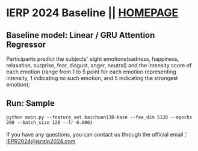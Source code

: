# IERP 2024 Baseline || <a href="http://www.iscslp2024.com/emotionChallenges">HOMEPAGE</a>

## Baseline model: Linear / GRU Attention Regressor

Participants predict the subjects' eight emotions(sadness, happiness, relaxation, surprise, fear, disgust, anger, neutral) and the intensity score of each emotion (range from 1 to 5 point for each emotion representing intensity, 1 indicating no such emotion, and 5 indicating the strongest emotion);

## Run: Sample 


```
python main.py --feature_set baichuan13B-base --fea_dim 5120 --epochs 200 --batch_size 128 --lr 0.0001 
```


If you have any questions, you can contact us through the official email：IEPR2024@iscslp2024.com

